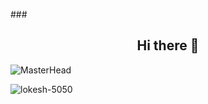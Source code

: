         
###<h2 align="center">Hi there 👋</h2>

![MasterHead](https://images.unsplash.com/photo-1607705703571-c5a8695f18f6?ixlib=rb-4.0.3&ixid=MnwxMjA3fDB8MHxwaG90by1wYWdlfHx8fGVufDB8fHx8&auto=format&fit=crop&w=1470&q=80)


<p><img align="center" src="https://streak-stats.demolab.com?user=lokesh-5050" alt="lokesh-5050" /></p>



